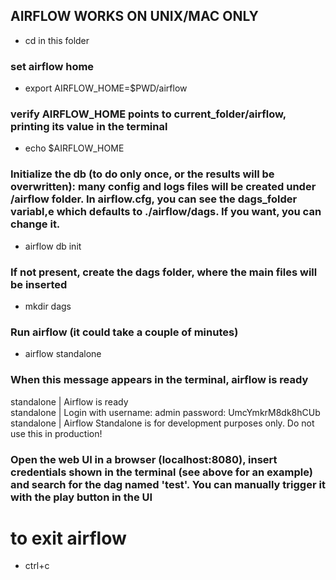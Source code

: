## AIRFLOW WORKS ON UNIX/MAC ONLY
- cd in this folder

### set airflow home
- export AIRFLOW_HOME=$PWD/airflow

### verify AIRFLOW_HOME points to current_folder/airflow, printing its value in the terminal
- echo $AIRFLOW_HOME

### Initialize the db (to do only once, or the results will be overwritten): many config and logs files will be created under /airflow folder. In airflow.cfg, you can see the dags_folder variabl,e which defaults to ./airflow/dags. If you want, you can change it. 
- airflow db init

### If not present, create the dags folder, where the main files will be inserted
- mkdir dags

### Run airflow (it could take a couple of minutes)
- airflow standalone

### When this message appears in the terminal, airflow is ready
standalone | Airflow is ready \
standalone | Login with username: admin  password: UmcYmkrM8dk8hCUb \
standalone | Airflow Standalone is for development purposes only. Do not use this in production!

### Open the web UI in a browser (localhost:8080), insert credentials shown in the terminal (see above for an example) and search for the dag named 'test'. You can manually trigger it with the play button in the UI

# to exit airflow
- ctrl+c